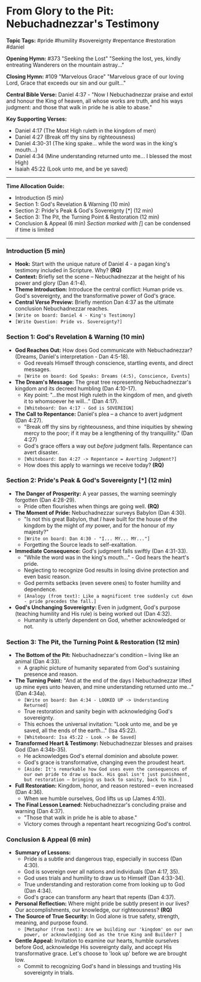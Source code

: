 # From Glory to the Pit: Nebuchadnezzar's Testimony

**Topic Tags:** #pride #humility #sovereignty #repentance #restoration #daniel

**Opening Hymn:** #373 "Seeking the Lost" "Seeking the lost, yes, kindly
entreating Wanderers on the mountain astray..."

**Closing Hymn:** #109 "Marvelous Grace" "Marvelous grace of our loving Lord,
Grace that exceeds our sin and our guilt..."

**Central Bible Verse:** Daniel 4:37 - "Now I Nebuchadnezzar praise and extol
and honour the King of heaven, all whose works are truth, and his ways judgment:
and those that walk in pride he is able to abase."

**Key Supporting Verses:**

- Daniel 4:17 (The Most High ruleth in the kingdom of men)
- Daniel 4:27 (Break off thy sins by righteousness)
- Daniel 4:30-31 (The king spake... while the word was in the king's mouth...)
- Daniel 4:34 (Mine understanding returned unto me... I blessed the most High)
- Isaiah 45:22 (Look unto me, and be ye saved)

---

**Time Allocation Guide:**

- Introduction (5 min)
- Section 1: God's Revelation & Warning (10 min)
- Section 2: Pride's Peak & God's Sovereignty [*] (12 min)
- Section 3: The Pit, the Turning Point & Restoration (12 min)
- Conclusion & Appeal (6 min) _Section marked with [_] can be condensed if time
  is limited

---

### Introduction (5 min)

- **Hook:** Start with the unique nature of Daniel 4 - a pagan king's testimony
  included in Scripture. Why? **(RQ)**
- **Context:** Briefly set the scene – Nebuchadnezzar at the height of his power
  and glory (Dan 4:1-4).
- **Theme Introduction:** Introduce the central conflict: Human pride vs. God's
  sovereignty, and the transformative power of God's grace.
- **Central Verse Preview:** Briefly mention Dan 4:37 as the ultimate conclusion
  Nebuchadnezzar reaches.
- `[Write on board: Daniel 4 - King's Testimony]`
- `[Write Question: Pride vs. Sovereignty?]`

### Section 1: God's Revelation & Warning (10 min)

- **God Reaches Out:** How does God communicate with Nebuchadnezzar? (Dreams,
  Daniel's interpretation - Dan 4:5-18).
  - God reveals Himself through conscience, startling events, and direct
    messages.
  - `[Write on board: God Speaks: Dreams (4:5), Conscience, Events]`
- **The Dream's Message:** The great tree representing Nebuchadnezzar's kingdom
  and its decreed humbling (Dan 4:10-17).
  - Key point: "...the most High ruleth in the kingdom of men, and giveth it to
    whomsoever he will..." (Dan 4:17).
  - `[Whiteboard: Dan 4:17 - God is SOVEREIGN]`
- **The Call to Repentance:** Daniel's plea – a chance to avert judgment (Dan
  4:27).
  - "Break off thy sins by righteousness, and thine iniquities by shewing mercy
    to the poor; if it may be a lengthening of thy tranquillity." (Dan 4:27)
  - God's grace offers a way out _before_ judgment falls. Repentance can avert
    disaster.
  - `[Whiteboard: Dan 4:27 -> Repentance = Averting Judgment?]`
  - How does this apply to warnings we receive today? **(RQ)**

### Section 2: Pride's Peak & God's Sovereignty [*] (12 min)

- **The Danger of Prosperity:** A year passes, the warning seemingly forgotten
  (Dan 4:28-29).
  - Pride often flourishes when things are going well. **(RQ)**
- **The Moment of Pride:** Nebuchadnezzar surveys Babylon (Dan 4:30).
  - "Is not this great Babylon, that _I_ have built for the house of the kingdom
    by the might of _my_ power, and for the honour of _my_ majesty?"
  - `[Write on board: Dan 4:30 - "I... MY... MY..."]`
  - Forgetting the Source leads to self-exaltation.
- **Immediate Consequence:** God's judgment falls swiftly (Dan 4:31-33).
  - "While the word was in the king's mouth..." - God hears the heart's pride.
  - Neglecting to recognize God results in losing divine protection and even
    basic reason.
  - God permits setbacks (even severe ones) to foster humility and dependence.
  - `[Analogy (from text): Like a magnificent tree suddenly cut down - pride precedes the fall.]`
- **God's Unchanging Sovereignty:** Even in judgment, God's purpose (teaching
  humility and His rule) is being worked out (Dan 4:32).
  - Humanity is utterly dependent on God, whether acknowledged or not.

### Section 3: The Pit, the Turning Point & Restoration (12 min)

- **The Bottom of the Pit:** Nebuchadnezzar's condition – living like an animal
  (Dan 4:33).
  - A graphic picture of humanity separated from God's sustaining presence and
    reason.
- **The Turning Point:** "And at the end of the days I Nebuchadnezzar lifted up
  mine eyes unto heaven, and mine understanding returned unto me..." (Dan
  4:34a).
  - `[Write on board: Dan 4:34 - LOOKED UP -> Understanding Returned]`
  - True restoration and sanity begin with acknowledging God's sovereignty.
  - This echoes the universal invitation: "Look unto me, and be ye saved, all
    the ends of the earth..." (Isa 45:22).
  - `[Whiteboard: Isa 45:22 - Look -> Be Saved]`
- **Transformed Heart & Testimony:** Nebuchadnezzar blesses and praises God (Dan
  4:34b-35).
  - He acknowledges God's eternal dominion and absolute power.
  - God's grace is transformative, changing even the proudest heart.
  - `[Aside: It's remarkable how God uses even the consequences of our own pride to draw us back. His goal isn't just punishment, but restoration – bringing us back to sanity, back to Him.]`
- **Full Restoration:** Kingdom, honor, and reason restored – even increased
  (Dan 4:36).
  - When we humble ourselves, God lifts us up (James 4:10).
- **The Final Lesson Learned:** Nebuchadnezzar's concluding praise and warning
  (Dan 4:37).
  - "Those that walk in pride he is able to abase."
  - Victory comes through a repentant heart recognizing God's control.

### Conclusion & Appeal (6 min)

- **Summary of Lessons:**
  - Pride is a subtle and dangerous trap, especially in success (Dan 4:30).
  - God is sovereign over all nations and individuals (Dan 4:17, 35).
  - God uses trials and humility to draw us to Himself (Dan 4:33-34).
  - True understanding and restoration come from looking up to God (Dan 4:34).
  - God's grace can transform any heart that repents (Dan 4:37).
- **Personal Reflection:** Where might pride be subtly present in our lives? Our
  accomplishments, our knowledge, our righteousness? **(RQ)**
- **The Source of True Security:** In God alone is true safety, strength,
  meaning, and purpose found.
  - `[Metaphor (from text): Are we building our 'kingdom' on our own power, or acknowledging God as the true King and Builder? ]`
- **Gentle Appeal:** Invitation to examine our hearts, humble ourselves before
  God, acknowledge His sovereignty daily, and accept His transformative grace.
  Let's choose to 'look up' before we are brought low.
  - Commit to recognizing God's hand in blessings and trusting His sovereignty
    in trials.
